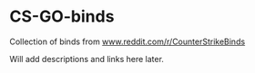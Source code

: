 # CS-GO-binds
Collection of binds from www.reddit.com/r/CounterStrikeBinds

Will add descriptions and links here later.